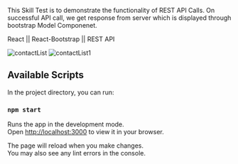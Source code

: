 This Skill Test is to demonstrate the functionality of REST API Calls. On successful API call, we get response from server which is displayed through bootstrap Model Componenet.

React || React-Bootstrap || REST API

![contactList](https://user-images.githubusercontent.com/88419331/177267827-12419278-8857-419b-a8a9-cee23984154c.png)
![contactList1](https://user-images.githubusercontent.com/88419331/177267835-58445545-ebf2-48f7-beff-108d34d53c07.png)


## Available Scripts

In the project directory, you can run:

### `npm start`

Runs the app in the development mode.\
Open [http://localhost:3000](http://localhost:3000) to view it in your browser.

The page will reload when you make changes.\
You may also see any lint errors in the console.

#
